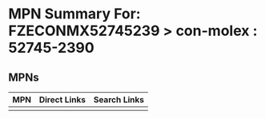 



# MPN Summary For: FZECONMX52745239 > con-molex : 52745-2390

## MPNs
  

|MPN|Direct Links|Search Links|
| :--- | :--- | :--- |
||||
